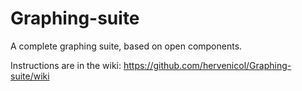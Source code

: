 # Graphing-suite
A complete graphing suite, based on open components.

Instructions are in the wiki: https://github.com/hervenicol/Graphing-suite/wiki
